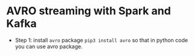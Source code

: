 # AVRO streaming with Spark and Kafka


- Step 1: install `avro` package `pip3 install avro` so that in python code you can use avro package. 